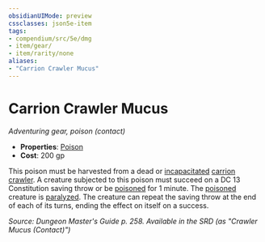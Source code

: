 ```yaml
---
obsidianUIMode: preview
cssclasses: json5e-item
tags:
- compendium/src/5e/dmg
- item/gear/
- item/rarity/none
aliases: 
- "Carrion Crawler Mucus"
---
```

# Carrion Crawler Mucus
*Adventuring gear, poison (contact)*  

- **Properties**: [Poison](2-Mechanics/CLI/rules/item-properties.md#Poison)
- **Cost**: 200 gp

This poison must be harvested from a dead or [incapacitated](2-Mechanics/CLI/rules/conditions.md#Incapacitated) [carrion crawler](2-Mechanics/CLI/bestiary/monstrosity/carrion-crawler.md). A creature subjected to this poison must succeed on a DC 13 Constitution saving throw or be [poisoned](2-Mechanics/CLI/rules/conditions.md#Poisoned) for 1 minute. The [poisoned](2-Mechanics/CLI/rules/conditions.md#Poisoned) creature is [paralyzed](2-Mechanics/CLI/rules/conditions.md#Paralyzed). The creature can repeat the saving throw at the end of each of its turns, ending the effect on itself on a success.

*Source: Dungeon Master's Guide p. 258. Available in the <span title='Systems Reference Document (5.1)'>SRD</span> (as "Crawler Mucus (Contact)")*
